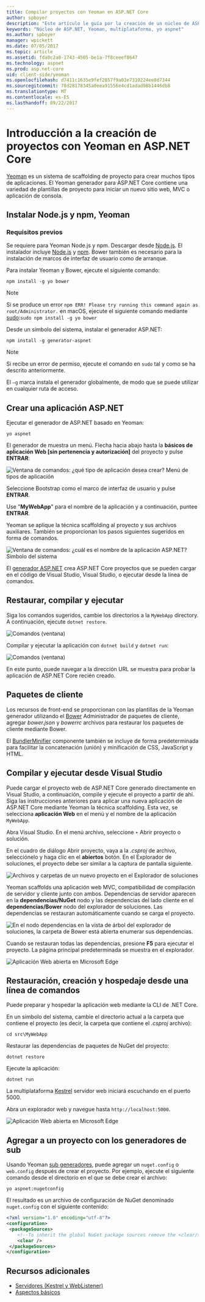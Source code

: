 ```yaml
---
title: Compilar proyectos con Yeoman en ASP.NET Core
author: spboyer
description: "Este artículo le guía por la creación de un núcleo de ASP.NET aplicación web mediante la Yeoman generador en macOS."
keywords: "Núcleo de ASP.NET, Yeoman, multiplataforma, yo aspnet"
ms.author: spboyer
manager: wpickett
ms.date: 07/05/2017
ms.topic: article
ms.assetid: fda0c2a8-1743-4505-be1a-7f8ceeef8647
ms.technology: aspnet
ms.prod: asp.net-core
uid: client-side/yeoman
ms.openlocfilehash: d7411c1635e9fef2857f9a03e7310224ee8d7344
ms.sourcegitcommit: 78d28178345a0eea91556e4cd1adad98b1446db8
ms.translationtype: MT
ms.contentlocale: es-ES
ms.lasthandoff: 09/22/2017
---
```

# <a name="introduction-to-building-projects-with-yeoman-in-aspnet-core"></a>Introducción a la creación de proyectos con Yeoman en ASP.NET Core

[Yeoman](http://yeoman.io/) es un sistema de scaffolding de proyecto para crear muchos tipos de aplicaciones. El Yeoman generador para ASP.NET Core contiene una variedad de plantillas de proyecto para iniciar un nuevo sitio web, MVC o aplicación de consola.

## <a name="install-nodejs-npm-and-yeoman"></a>Instalar Node.js y npm, Yeoman

### <a name="prerequisites"></a>Requisitos previos

Se requiere para Yeoman Node.js y npm. Descargar desde [Node.js](https://nodejs.org/). El instalador incluye [Node.js](https://nodejs.org/) y [npm](https://www.npmjs.com/). Bower también es necesario para la instalación de marcos de interfaz de usuario como de arranque.

Para instalar Yeoman y Bower, ejecute el siguiente comando:

```console
npm install -g yo bower
```

>[!Note]
>Si se produce un error `npm ERR! Please try running this command again as root/Administrator.` en macOS, ejecute el siguiente comando mediante [sudo](https://developer.apple.com/library/mac/documentation/Darwin/Reference/ManPages/man8/sudo.8.html):`sudo npm install -g yo bower`

Desde un símbolo del sistema, instalar el generador ASP.NET:

```console
npm install -g generator-aspnet
```

> [!NOTE]
> Si recibe un error de permiso, ejecute el comando en `sudo` tal y como se ha descrito anteriormente.

El `–g` marca instala el generador globalmente, de modo que se puede utilizar en cualquier ruta de acceso.

## <a name="create-an-aspnet-app"></a>Crear una aplicación ASP.NET

Ejecutar el generador de ASP.NET basado en Yeoman:

```console
yo aspnet
```

El generador de muestra un menú. Flecha hacia abajo hasta la **básicos de aplicación Web [sin pertenencia y autorización]** del proyecto y pulse **ENTRAR**:

![Ventana de comandos: ¿qué tipo de aplicación desea crear? Menú de tipos de aplicación](yeoman/_static/yeoman-yo-aspnet.png)

Seleccione Bootstrap como el marco de interfaz de usuario y pulse **ENTRAR**.

Use "**MyWebApp**" para el nombre de la aplicación y a continuación, puntee **ENTRAR**.

Yeoman se aplique la técnica scaffolding al proyecto y sus archivos auxiliares. También se proporcionan los pasos siguientes sugeridos en forma de comandos.

![Ventana de comandos: ¿cuál es el nombre de la aplicación ASP.NET? Símbolo del sistema](yeoman/_static/yeoman-yo-aspnet-created.png)

El [generador ASP.NET](https://www.npmjs.com/package/generator-aspnet) crea ASP.NET Core proyectos que se pueden cargar en el código de Visual Studio, Visual Studio, o ejecutar desde la línea de comandos.

## <a name="restore-build-and-run"></a>Restaurar, compilar y ejecutar

Siga los comandos sugeridos, cambie los directorios a la `MyWebApp` directory. A continuación, ejecute `dotnet restore`.

![Comandos (ventana)](yeoman/_static/dotnet-restore.png)

Compilar y ejecutar la aplicación con `dotnet build` y `dotnet run`:

![Comandos (ventana)](yeoman/_static/dotnet-build-run.png)

En este punto, puede navegar a la dirección URL se muestra para probar la aplicación de ASP.NET Core recién creado.

## <a name="client-side-packages"></a>Paquetes de cliente

Los recursos de front-end se proporcionan con las plantillas de la Yeoman generador utilizando el [Bower](xref:client-side/bower) Administrador de paquetes de cliente, agregar *bower.json* y *bowerrc* archivos para restaurar los paquetes de cliente mediante Bower.

El [BundlerMinifier](xref:client-side/bundling-and-minification) componente también se incluye de forma predeterminada para facilitar la concatenación (unión) y minificación de CSS, JavaScript y HTML.

## <a name="building-and-running-from-visual-studio"></a>Compilar y ejecutar desde Visual Studio

Puede cargar el proyecto web de ASP.NET Core generado directamente en Visual Studio, a continuación, compile y ejecute el proyecto a partir de ahí. Siga las instrucciones anteriores para aplicar una nueva aplicación de ASP.NET Core mediante Yeoman la técnica scaffolding. Esta vez, se selecciona **aplicación Web** en el menú y el nombre de la aplicación `MyWebApp`.

Abra Visual Studio. En el menú archivo, seleccione ‣ Abrir proyecto o solución.

En el cuadro de diálogo Abrir proyecto, vaya a la *.csproj* de archivo, selecciónelo y haga clic en el **abiertos** botón. En el Explorador de soluciones, el proyecto debe ser similar a la captura de pantalla siguiente.

![Archivos y carpetas de un nuevo proyecto en el Explorador de soluciones](yeoman/_static/yeoman-solution.png)

Yeoman scaffolds una aplicación web MVC, compatibilidad de compilación de servidor y cliente junto con ambos. Dependencias de servidor aparecen en la **dependencias/NuGet** nodo y las dependencias del lado cliente en el **dependencias/Bower** nodo del explorador de soluciones. Las dependencias se restauran automáticamente cuando se carga el proyecto.

![En el nodo dependencias en la vista de árbol del explorador de soluciones, la carpeta de Bower está abierta enumerar sus dependencias.](yeoman/_static/yeoman-loading-dependencies.png)

Cuando se restauran todas las dependencias, presione **F5** para ejecutar el proyecto. La página principal predeterminada se muestra en el explorador.

![Aplicación Web abierta en Microsoft Edge](yeoman/_static/yeoman-home-page.png)

## <a name="restoring-building-and-hosting-from-a-command-line"></a>Restauración, creación y hospedaje desde una línea de comandos

Puede preparar y hospedar la aplicación web mediante la CLI de .NET Core.

En un símbolo del sistema, cambie el directorio actual a la carpeta que contiene el proyecto (es decir, la carpeta que contiene el *.csproj* archivo):

```console
cd src\MyWebApp
```

Restaurar las dependencias de paquetes de NuGet del proyecto:

```console
dotnet restore
```

Ejecute la aplicación:

```console
dotnet run
```

La multiplataforma [Kestrel](xref:fundamentals/servers/kestrel) servidor web iniciará escuchando en el puerto 5000.

Abra un explorador web y navegue hasta `http://localhost:5000`.

![Aplicación Web abierta en Microsoft Edge](yeoman/_static/yeoman-home-page_5000.png)

## <a name="adding-to-your-project-with-sub-generators"></a>Agregar a un proyecto con los generadores de sub

Usando Yeoman [sub generadores](https://github.com/omnisharp/generator-aspnet), puede agregar un `nuget.config` o `web.config` después de crear el proyecto. Por ejemplo, ejecute el siguiente comando desde el directorio en el que se debe crear el archivo:

```console
yo aspnet:nugetconfig
```

El resultado es un archivo de configuración de NuGet denominado `nuget.config` con el siguiente contenido:

```xml
<?xml version="1.0" encoding="utf-8"?>
<configuration>
 <packageSources>
    <!--To inherit the global NuGet package sources remove the <clear/> line below -->
    <clear />
 </packageSources>
</configuration>
```

## <a name="additional-resources"></a>Recursos adicionales

* [Servidores (Kestrel y WebListener)](xref:fundamentals/servers/index)
* [Aspectos básicos](xref:fundamentals/index)
